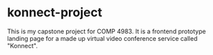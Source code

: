 # konnect-project
This is my capstone project for COMP 4983. It is a frontend prototype landing page for a made up virtual video conference service called "Konnect".
